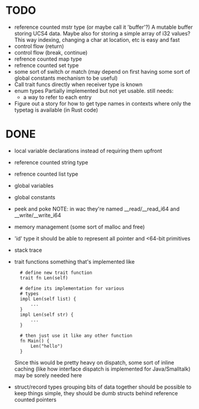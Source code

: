 # TODO

* reference counted mstr type (or maybe call it 'buffer'?)
    A mutable buffer storing UCS4 data.
    Maybe also for storing a simple array of i32 values?
    This way indexing, changing a char at location, etc
    is easy and fast
* control flow (return)
* control flow (break, continue)
* refrence counted map type
* refrence counted set type
* some sort of switch or match (may depend on first
    having some sort of global constants mechanism
    to be useful)
* Call trait funcs directly when receiver type is known
* enum types
    Partially implemented but not yet usable. still needs:
    * a way to refer to each entry
* Figure out a story for how to get type names
    in contexts where only the typetag is available
    (in Rust code)

# DONE

* local variable declarations
    instead of requiring them upfront
* reference counted string type
* refrence counted list type
* global variables
* global constants
* peek and poke
    NOTE: in wac they're named __read/__read_i64 and __write/__write_i64
* memory management (some sort of malloc and free)
* 'id' type
    it should be able to represent all pointer
    and <64-bit primitives
* stack trace
* trait functions
    something that's implemented like

        # define new trait function
        trait fn Len(self)

        # define its implementation for various
        # types
        impl Len(self list) {
            ...
        }
        impl Len(self str) {
            ...
        }

        # then just use it like any other function
        fn Main() {
            Len("hello")
        }

    Since this would be pretty heavy on dispatch,
    some sort of inline caching (like how interface dispatch is
    implemented for Java/Smalltalk) may be sorely needed here
* struct/record types
    grouping bits of data together should be possible
    to keep things simple, they should be dumb structs
    behind reference counted pointers
